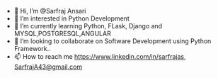 - 👋 Hi, I’m @Sarfraj Ansari
- 👀 I’m interested in Python Development 
- 🌱 I’m currently learning Python, FLask, Django and MYSQL,POSTGRESQL,ANGULAR
- 💞️ I’m looking to collaborate on Software Development using Python Framework..
- 📫 How to reach me https://www.linkedin.com/in/sarfrajas, SarfrajA43@gmail.com


<!---
Sarffu/Sarffu is a ✨ special ✨ repository because its `README.md` (this file) appears on your GitHub profile.
You can click the Preview link to take a look at your changes.
--->
